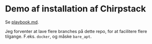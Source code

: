 ﻿# Demo af installation af Chirpstack

Se [playbook.md](playbook.md).

Jeg forventer at lave flere branches på dette repo, for at facilitere flere tilgange. F.eks. `docker`, og måske `bare_apt`.
